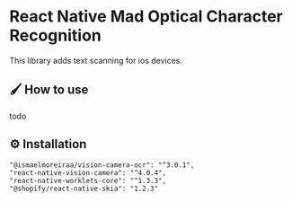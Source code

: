 # React Native Mad Optical Character Recognition

This library adds text scanning for ios devices.

## 🖌️ How to use

todo

## ⚙️ Installation

```
"@ismaelmoreiraa/vision-camera-ocr": "^3.0.1",
"react-native-vision-camera": "^4.0.4",
"react-native-worklets-core": "^1.3.3",
"@shopify/react-native-skia": "1.2.3"
```
